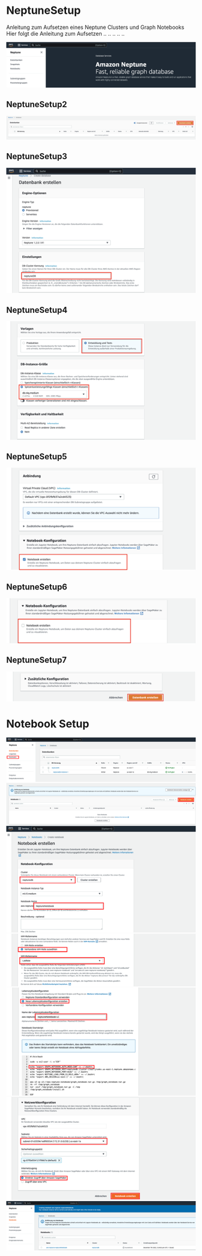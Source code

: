 # NeptuneSetup
Anleitung zum Aufsetzen eines Neptune Clusters und Graph Notebooks
Hier folgt die Anleitung zum Aufsetzen
.. 
.. 
.. 
..
..

<img width=“964” src="https://github.com/NeptuneExample/NeptuneSetup/blob/main/Bilder/Neptune_Start.png?raw=true">

## NeptuneSetup2

<img width=“964” src="https://github.com/NeptuneExample/NeptuneSetup/blob/main/Bilder/DB_Erstellung.png?raw=true">

## NeptuneSetup3

<img width=“964” src="https://github.com/NeptuneExample/NeptuneSetup/blob/main/Bilder/DB_Name.png?raw=true">

## NeptuneSetup4

<img width=“964” src="https://github.com/NeptuneExample/NeptuneSetup/blob/main/Bilder/Entwickliungs.png?raw=true">

## NeptuneSetup5

<img width=“964” src="https://github.com/NeptuneExample/NeptuneSetup/blob/main/Bilder/Notebook_Selekt.png?raw=true">

## NeptuneSetup6

<img width=“964” src="https://github.com/NeptuneExample/NeptuneSetup/blob/main/Bilder/Notebook_Deselektiert.png?raw=true">

## NeptuneSetup7

<img width=“964” src="https://github.com/NeptuneExample/NeptuneSetup/blob/main/Bilder/DB_Erstellung_Abschluss.png?raw=true">





# Notebook Setup

<img width=“964” src="https://github.com/NeptuneExample/NeptuneSetup/blob/main/Bilder/Notebook1.png?raw=true">
<img width=“964” src="https://github.com/NeptuneExample/NeptuneSetup/blob/main/Bilder/Notebook2.png?raw=true">
<img width=“964” src="https://github.com/NeptuneExample/NeptuneSetup/blob/main/Bilder/Notebook3.png?raw=true">
<img width=“964” src="https://github.com/NeptuneExample/NeptuneSetup/blob/main/Bilder/Notebook4.png?raw=true">
<img width=“964” src="https://github.com/NeptuneExample/NeptuneSetup/blob/main/Bilder/Notebook5.png?raw=true">
<img width=“964” src="https://github.com/NeptuneExample/NeptuneSetup/blob/main/Bilder/Notebook6v.png?raw=true">
<img width=“964” src="https://github.com/NeptuneExample/NeptuneSetup/blob/main/Bilder/Notebook7.png?raw=true">



